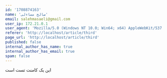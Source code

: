 ```yaml
---
id: '1708874163'
name: 'صالح مساءلی'
email: salehmasaeli@gmail.com
user_ip: 172.21.0.1
user_agent: 'Mozilla/5.0 (Windows NT 10.0; Win64; x64) AppleWebKit/537.36 (KHTML, like Gecko) Chrome/122.0.0.0 Safari/537.36'
referer: 'http://localhost/article/third'
page_url: 'http://localhost/article/third'
published: false
internal_author_has_name: true
internal_author_has_email: true
spam: false
---
```

این یک کامنت تست است